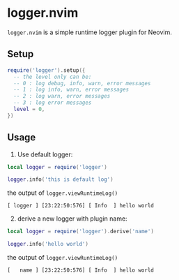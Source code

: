 # logger.nvim

`logger.nvim` is a simple runtime logger plugin for Neovim.

## Setup

```lua
require('logger').setup({
  -- the level only can be:
  -- 0 : log debug, info, warn, error messages
  -- 1 : log info, warn, error messages
  -- 2 : log warn, error messages
  -- 3 : log error messages
  level = 0,
})
```

## Usage

1. Use default logger:

```lua
local logger = require('logger')

logger.info('this is default log')
```

the output of `logger.viewRuntimeLog()`

```
[ logger ] [23:22:50:576] [ Info  ] hello world

```
2. derive a new logger with plugin name:

```lua
local logger = require('logger').derive('name')

logger.info('hello world')
```

the output of `logger.viewRuntimeLog()`

```
[   name ] [23:22:50:576] [ Info  ] hello world

```
